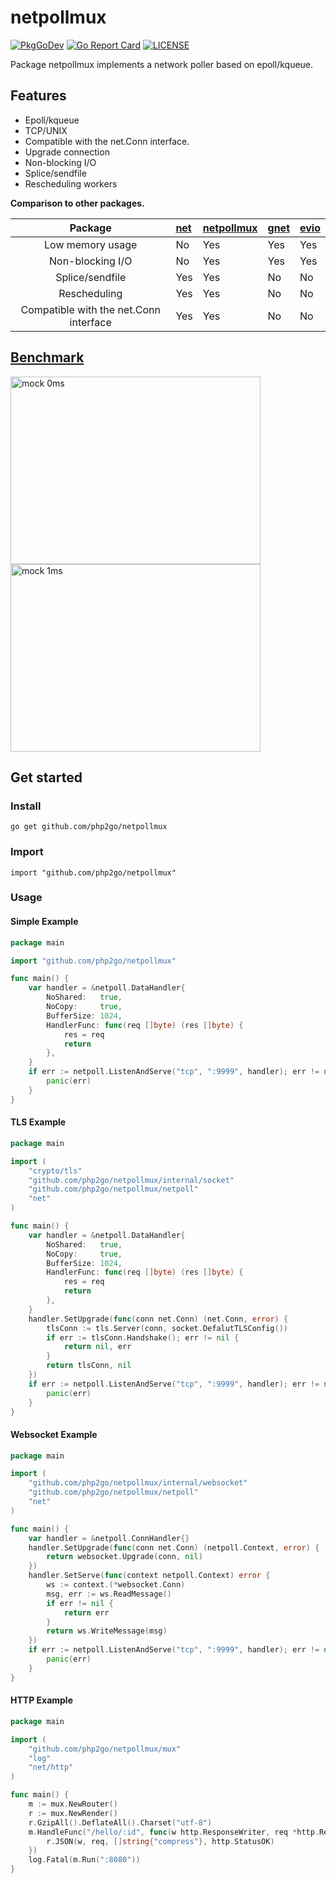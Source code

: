 # netpollmux
[![PkgGoDev](https://pkg.go.dev/badge/github.com/php2go/netpollmux)](https://pkg.go.dev/github.com/php2go/netpollmux)
[![Go Report Card](https://goreportcard.com/badge/github.com/php2go/netpollmux)](https://goreportcard.com/report/github.com/php2go/netpollmux)
[![LICENSE](https://img.shields.io/github/license/php2go/netpollmux.svg?style=flat-square)](https://github.com/php2go/netpollmux/blob/master/LICENSE)

Package netpollmux implements a network poller based on epoll/kqueue.

## Features

* Epoll/kqueue
* TCP/UNIX
* Compatible with the net.Conn interface.
* Upgrade connection
* Non-blocking I/O
* Splice/sendfile
* Rescheduling workers

**Comparison to other packages.**

|Package| [net](https://github.com/golang/go/tree/master/src/net "net")| [netpollmux](https://github.com/php2go/netpollmux "netpoll")|[gnet](https://github.com/panjf2000/gnet "gnet")|[evio](https://github.com/tidwall/evio "evio")|
|:--:|:--|:--|:--|:--|
|Low memory usage|No|Yes|Yes|Yes|
|Non-blocking I/O|No|Yes|Yes|Yes|
|Splice/sendfile|Yes|Yes|No|No|
|Rescheduling|Yes|Yes|No|No|
|Compatible with the net.Conn interface|Yes|Yes|No|No|

## [Benchmark](http://github.com/hslam/netpoll-benchmark "netpoll-benchmark")

<img src="https://raw.githubusercontent.com/php2go/netpollmux/main/netpoll-qps.png" width = "400" height = "300" alt="mock 0ms" align=center><img src="https://raw.githubusercontent.com/php2go/netpollmux/main/netpoll-mock-time-qps.png" width = "400" height = "300" alt="mock 1ms" align=center>

## Get started

### Install
```
go get github.com/php2go/netpollmux
```
### Import
```
import "github.com/php2go/netpollmux"
```
### Usage
#### Simple Example
```go
package main

import "github.com/php2go/netpollmux"

func main() {
	var handler = &netpoll.DataHandler{
		NoShared:   true,
		NoCopy:     true,
		BufferSize: 1024,
		HandlerFunc: func(req []byte) (res []byte) {
			res = req
			return
		},
	}
	if err := netpoll.ListenAndServe("tcp", ":9999", handler); err != nil {
		panic(err)
	}
}
```

#### TLS Example
```go
package main

import (
	"crypto/tls"
	"github.com/php2go/netpollmux/internal/socket"
	"github.com/php2go/netpollmux/netpoll"
	"net"
)

func main() {
	var handler = &netpoll.DataHandler{
		NoShared:   true,
		NoCopy:     true,
		BufferSize: 1024,
		HandlerFunc: func(req []byte) (res []byte) {
			res = req
			return
		},
	}
	handler.SetUpgrade(func(conn net.Conn) (net.Conn, error) {
		tlsConn := tls.Server(conn, socket.DefalutTLSConfig())
		if err := tlsConn.Handshake(); err != nil {
			return nil, err
		}
		return tlsConn, nil
	})
	if err := netpoll.ListenAndServe("tcp", ":9999", handler); err != nil {
		panic(err)
	}
}
```

#### Websocket Example
```go
package main

import (
	"github.com/php2go/netpollmux/internal/websocket"
	"github.com/php2go/netpollmux/netpoll"
	"net"
)

func main() {
	var handler = &netpoll.ConnHandler{}
	handler.SetUpgrade(func(conn net.Conn) (netpoll.Context, error) {
		return websocket.Upgrade(conn, nil)
	})
	handler.SetServe(func(context netpoll.Context) error {
		ws := context.(*websocket.Conn)
		msg, err := ws.ReadMessage()
		if err != nil {
			return err
		}
		return ws.WriteMessage(msg)
	})
	if err := netpoll.ListenAndServe("tcp", ":9999", handler); err != nil {
		panic(err)
	}
}
```


#### HTTP Example
```go
package main

import (
	"github.com/php2go/netpollmux/mux"
	"log"
	"net/http"
)

func main() {
	m := mux.NewRouter()
	r := mux.NewRender()
	r.GzipAll().DeflateAll().Charset("utf-8")
	m.HandleFunc("/hello/:id", func(w http.ResponseWriter, req *http.Request) {
		r.JSON(w, req, []string{"compress"}, http.StatusOK)
	})
	log.Fatal(m.Run(":8080"))
}
```



